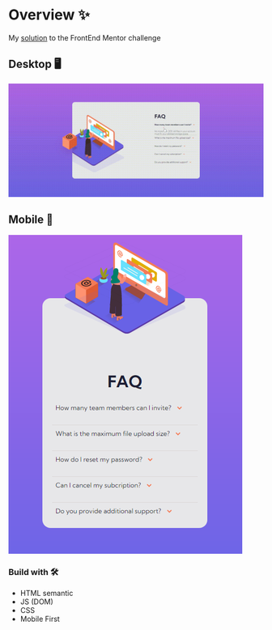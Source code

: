 # Overview ✨
My <a href="https://melribeiro.github.io/FAQ/" target="_blank">solution</a> to the FrontEnd Mentor challenge



## Desktop 🖥
![desktop photo](readme/desktop.gif)


## Mobile 📱
![mobile photo](readme/mobile.png)

### Build with 🛠 
- HTML semantic
- JS (DOM)
- CSS
- Mobile First
